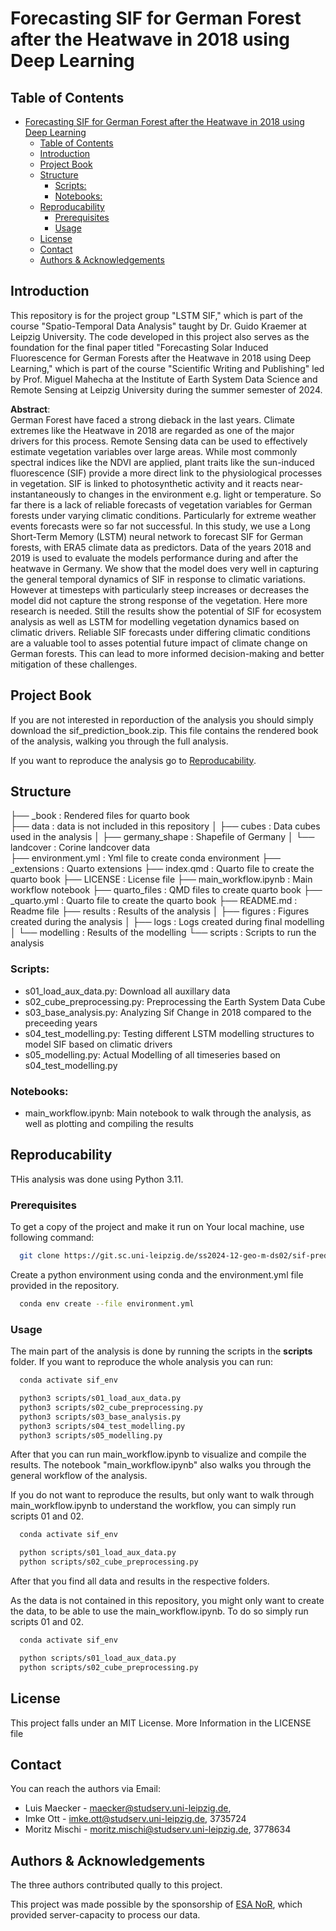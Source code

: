 # Forecasting SIF for German Forest after the Heatwave in 2018 using Deep Learning

## Table of Contents
- [Forecasting SIF for German Forest after the Heatwave in 2018 using Deep Learning](#forecasting-sif-for-german-forest-after-the-heatwave-in-2018-using-deep-learning)
  - [Table of Contents](#table-of-contents)
  - [Introduction](#introduction)
  - [Project Book](#project-book)
  - [Structure](#structure)
    - [Scripts:](#scripts)
    - [Notebooks:](#notebooks)
  - [Reproducability](#reproducability)
    - [Prerequisites](#prerequisites)
    - [Usage](#usage)
  - [License](#license)
  - [Contact](#contact)
  - [Authors \& Acknowledgements](#authors--acknowledgements)

## Introduction
This repository is for the project group "LSTM SIF," which is part of the course "Spatio-Temporal Data Analysis" taught by Dr. Guido Kraemer at Leipzig University. The code developed in this project also serves as the foundation for the final paper titled "Forecasting Solar Induced Fluorescence for German Forests after the Heatwave in 2018 using Deep Learning," which is part of the course "Scientific Writing and Publishing" led by Prof. Miguel Mahecha at the Institute of Earth System Data Science and Remote Sensing at Leipzig University during the summer semester of 2024.



**Abstract**:   
German Forest have faced a strong dieback in the last years. Climate extremes like the Heatwave in 2018
are regarded as one of the major drivers for this process. Remote Sensing data can be used to effectively
estimate vegetation variables over large areas. While most commonly spectral indices like the NDVI are
applied, plant traits like the sun-induced fluorescence (SIF) provide a more direct link to the physiological processes in vegetation. SIF is linked to photosynthetic activity and it reacts near-instantaneously to changes in the environment e.g. light or temperature. So far there is a lack of reliable forecasts of vegetation variables for German forests under varying climatic conditions. Particularly for extreme weather events forecasts were so far not successful. In this study, we use a Long Short-Term Memory (LSTM) neural network to forecast SIF for German forests, with ERA5 climate data as predictors. Data of the years 2018 and 2019 is used to evaluate the models performance during and after the heatwave in Germany. We show that the model does very well in capturing the general temporal dynamics of SIF in response to climatic variations. However at timesteps with particularly steep increases or decreases the model did not capture the strong response of the vegetation. Here more research is needed. Still the results show the potential of SIF for ecosystem analysis as well as LSTM for modelling vegetation dynamics based on climatic drivers. Reliable SIF forecasts under differing climatic conditions are a valuable tool to asses potential future impact of climate change on German forests. This can lead to more informed decision-making and better mitigation of these challenges.


## Project Book

If you are not interested in reporduction of the analysis you should simply download the sif_prediction_book.zip. This file contains the rendered book of the analysis, walking you through the full analysis.

If you want to reproduce the analysis go to [Reproducability](#reproducability).


## Structure

├── _book                                  : Rendered files for quarto book   
├── data                                   : data is not included in this repository
│   ├── cubes                              : Data cubes used in the analysis
│   ├── germany_shape                      : Shapefile of Germany
│   └── landcover                          : Corine landcover data  
├── environment.yml                        : Yml file to create conda environment
├── _extensions                            : Quarto extensions 
├── index.qmd                              : Quarto file to create the quarto book
├── LICENSE                                : License file
├── main_workflow.ipynb                    : Main workflow notebook
├── quarto_files                           : QMD files to create quarto book
├── _quarto.yml                            : Quarto file to create the quarto book
├── README.md                              : Readme file
├── results                                : Results of the analysis
│   ├── figures                            : Figures created during the analysis
│   ├── logs                               : Logs created during final modelling 
│   └── modelling                          : Results of the modelling
└── scripts                                : Scripts to run the analysis

### Scripts: 

- s01_load_aux_data.py: Download all auxillary data
- s02_cube_preprocessing.py:  Preprocessing the Earth System Data Cube 
- s03_base_analysis.py: Analyzing Sif Change in 2018 compared to the preceeding years
- s04_test_modelling.py: Testing different LSTM modelling structures to model SIF based on climatic drivers
- s05_modelling.py: Actual Modelling of all timeseries based on s04_test_modelling.py

### Notebooks:
- main_workflow.ipynb: Main notebook to walk through the analysis, as well as plotting and compiling the results

## Reproducability

THis analysis was done using Python 3.11. 

### Prerequisites

To get a copy of the project and make it run on Your local machine, use following command: 

```bash
  git clone https://git.sc.uni-leipzig.de/ss2024-12-geo-m-ds02/sif-prediction
```

Create a python environment using conda and the environment.yml file provided in the repository. 

```bash
  conda env create --file environment.yml
```

### Usage

The main part of the analysis is done by running the scripts in the **scripts** folder. If you want to reproduce the whole analysis you can run:

```bash
  conda activate sif_env

  python3 scripts/s01_load_aux_data.py
  python3 scripts/s02_cube_preprocessing.py
  python3 scripts/s03_base_analysis.py
  python3 scripts/s04_test_modelling.py
  python3 scripts/s05_modelling.py

```

After that you can run main_workflow.ipynb to visualize and compile the results. The notebook "main_workflow.ipynb" also walks you through the general workflow of the analysis. 

If you do not want to reproduce the results, but only want to walk through main_workflow.ipynb to understand the workflow, you can simply run scripts 01 and 02. 

```bash
  conda activate sif_env

  python scripts/s01_load_aux_data.py
  python scripts/s02_cube_preprocessing.py

```


After that you find all data and results in the respective folders.

As the data is not contained in this repository, you might only want to create the data, to be able to use the main_workflow.ipynb. To do so simply run scripts 01 and 02. 

```bash
  conda activate sif_env

  python scripts/s01_load_aux_data.py
  python scripts/s02_cube_preprocessing.py

```



## License
This project falls under an MIT License. More Information in the LICENSE file

## Contact
You can reach the authors via Email: 
- Luis Maecker - maecker@studserv.uni-leipzig.de, 
- Imke Ott - imke.ott@studserv.uni-leipzig.de, 3735724
- Moritz Mischi - moritz.mischi@studserv.uni-leipzig.de, 3778634

## Authors & Acknowledgements
The three authors contributed qually to this project. 

This project was made possible by the sponsorship of [ESA NoR](https://eo4society.esa.int/network-of-resources/nor-sponsorship/), which provided server-capacity to process our data. 
